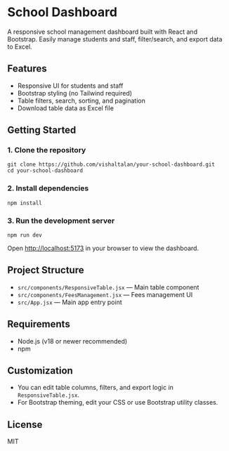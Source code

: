 # School Dashboard

A responsive school management dashboard built with React and Bootstrap. Easily manage students and staff, filter/search, and export data to Excel.

## Features
- Responsive UI for students and staff
- Bootstrap styling (no Tailwind required)
- Table filters, search, sorting, and pagination
- Download table data as Excel file

## Getting Started

### 1. Clone the repository
```
git clone https://github.com/vishaltalan/your-school-dashboard.git
cd your-school-dashboard
```

### 2. Install dependencies
```
npm install
```

### 3. Run the development server
```
npm run dev
```

Open [http://localhost:5173](http://localhost:5173) in your browser to view the dashboard.

## Project Structure
- `src/components/ResponsiveTable.jsx` — Main table component
- `src/components/FeesManagement.jsx` — Fees management UI
- `src/App.jsx` — Main app entry point

## Requirements
- Node.js (v18 or newer recommended)
- npm

## Customization
- You can edit table columns, filters, and export logic in `ResponsiveTable.jsx`.
- For Bootstrap theming, edit your CSS or use Bootstrap utility classes.

## License
MIT
